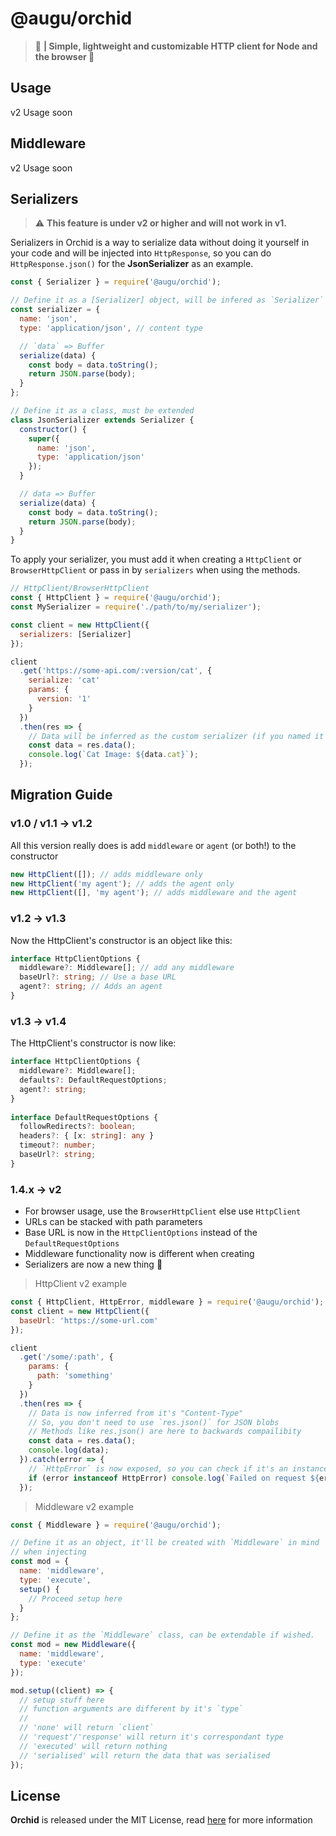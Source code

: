 # @augu/orchid
> :flight_arrival: **| Simple, lightweight and customizable HTTP client for Node and the browser :rocket:**

## Usage
v2 Usage soon

## Middleware
v2 Usage soon

## Serializers
> :warning: **This feature is under v2 or higher and will not work in v1.**

Serializers in Orchid is a way to serialize data without doing it yourself in your code and will be injected into `HttpResponse`, so you can do `HttpResponse.json()` for the **JsonSerializer** as an example.

```js
const { Serializer } = require('@augu/orchid');

// Define it as a [Serializer] object, will be infered as `Serializer`
const serializer = {
  name: 'json',
  type: 'application/json', // content type

  // `data` => Buffer
  serialize(data) {
    const body = data.toString();
    return JSON.parse(body);
  }
};

// Define it as a class, must be extended
class JsonSerializer extends Serializer {
  constructor() {
    super({
      name: 'json',
      type: 'application/json'
    });
  }

  // data => Buffer
  serialize(data) {
    const body = data.toString();
    return JSON.parse(body);
  }
}
```

To apply your serializer, you must add it when creating a `HttpClient` or `BrowserHttpClient` or pass in by `serializers` when using the methods.

```js
// HttpClient/BrowserHttpClient
const { HttpClient } = require('@augu/orchid');
const MySerializer = require('./path/to/my/serializer');

const client = new HttpClient({
  serializers: [Serializer]
});

client
  .get('https://some-api.com/:version/cat', {
    serialize: 'cat'
    params: {
      version: '1'
    }
  })
  .then(res => {
    // Data will be inferred as the custom serializer (if you named it `cat`)
    const data = res.data();
    console.log(`Cat Image: ${data.cat}`);
  });
```

## Migration Guide
### v1.0 / v1.1 -> v1.2
All this version really does is add `middleware` or `agent` (or both!) to the constructor

```js
new HttpClient([]); // adds middleware only
new HttpClient('my agent'); // adds the agent only
new HttpClient([], 'my agent'); // adds middleware and the agent
```

### v1.2 -> v1.3
Now the HttpClient's constructor is an object like this:

```ts
interface HttpClientOptions {
  middleware?: Middleware[]; // add any middleware
  baseUrl?: string; // Use a base URL
  agent?: string; // Adds an agent
}
```

### v1.3 -> v1.4
The HttpClient's constructor is now like:

```ts
interface HttpClientOptions {
  middleware?: Middleware[];
  defaults?: DefaultRequestOptions;
  agent?: string;
}
    
interface DefaultRequestOptions {
  followRedirects?: boolean;
  headers?: { [x: string]: any }
  timeout?: number;
  baseUrl?: string;
}
```

### 1.4.x -> v2
- For browser usage, use the `BrowserHttpClient` else use `HttpClient`
- URLs can be stacked with path parameters
- Base URL is now in the `HttpClientOptions` instead of the `DefaultRequestOptions`
- Middleware functionality now is different when creating
- Serializers are now a new thing :tada:

> HttpClient v2 example

```js
const { HttpClient, HttpError, middleware } = require('@augu/orchid');
const client = new HttpClient({
  baseUrl: 'https://some-url.com'
});

client
  .get('/some/:path', {
    params: {
      path: 'something'
    }
  })
  .then(res => {
    // Data is now inferred from it's "Content-Type"
    // So, you don't need to use `res.json()` for JSON blobs
    // Methods like res.json() are here to backwards compailibity
    const data = res.data();
    console.log(data);
  }).catch(error => {
    // `HttpError` is now exposed, so you can check if it's an instance of `HttpError`
    if (error instanceof HttpError) console.log(`Failed on request ${error.url} (${error.status}):\n${error.message}`);
  });
```

> Middleware v2 example

```js
const { Middleware } = require('@augu/orchid');

// Define it as an object, it'll be created with `Middleware` in mind
// when injecting
const mod = {
  name: 'middleware',
  type: 'execute',
  setup() {
    // Proceed setup here
  }
};

// Define it as the `Middleware` class, can be extendable if wished.
const mod = new Middleware({
  name: 'middleware',
  type: 'execute'
});

mod.setup((client) => {
  // setup stuff here
  // function arguments are different by it's `type`
  // 
  // 'none' will return `client`
  // 'request'/'response' will return it's correspondant type
  // 'executed' will return nothing
  // 'serialised' will return the data that was serialised
});
```

## License
**Orchid** is released under the MIT License, read [here](/LICENSE) for more information